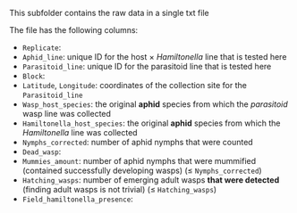 This subfolder contains the raw data in a single txt file

The file has the following columns:

- `Replicate`:  
- `Aphid_line`: unique ID for the host × *Hamiltonella* line that is tested here
- `Parasitoid_line`: unique ID for the parasitoid line that is tested here	 
- `Block`:  
- `Latitude`, `Longitude`: coordinates of the collection site for the `Parasitoid_line`
- `Wasp_host_species`: the original **aphid** species from which the *parasitoid* wasp line was collected 
- `Hamiltonella_host_species`: the original **aphid** species from which the *Hamiltonella* line was collected 
- `Nymphs_corrected`: number of aphid nymphs that were counted  
- `Dead_wasp`:  
- `Mummies_amount`: number of aphid nymphs that were mummified (contained successfully developing wasps) (≤ `Nymphs_corrected`)
- `Hatching_wasps`: number of emerging adult wasps **that were detected** (finding adult wasps is not trivial) (≤ `Hatching_wasps`) 
- `Field_hamiltonella_presence`:  